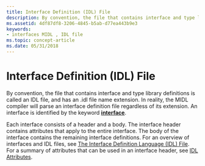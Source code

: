 ```yaml
---
title: Interface Definition (IDL) File
description: By convention, the file that contains interface and type library definitions is called an IDL file, and has an .idl file name extension.
ms.assetid: 4df87df8-3206-4845-b5ab-d77ea443b9e3
keywords:
- interfaces MIDL , IDL file
ms.topic: concept-article
ms.date: 05/31/2018
---
```


# Interface Definition (IDL) File

By convention, the file that contains interface and type library definitions is called an IDL file, and has an .idl file name extension. In reality, the MIDL compiler will parse an interface definition file regardless of its extension. An interface is identified by the keyword [**interface**](interface.md).

Each interface consists of a header and a body. The interface header contains attributes that apply to the entire interface. The body of the interface contains the remaining interface definitions. For an overview of interfaces and IDL files, see [The Interface Definition Language (IDL) File](/windows/desktop/Rpc/the-interface-definition-language-idl-file). For a summary of attributes that can be used in an interface header, see [IDL Attributes](idl-attributes.md).

 

 
